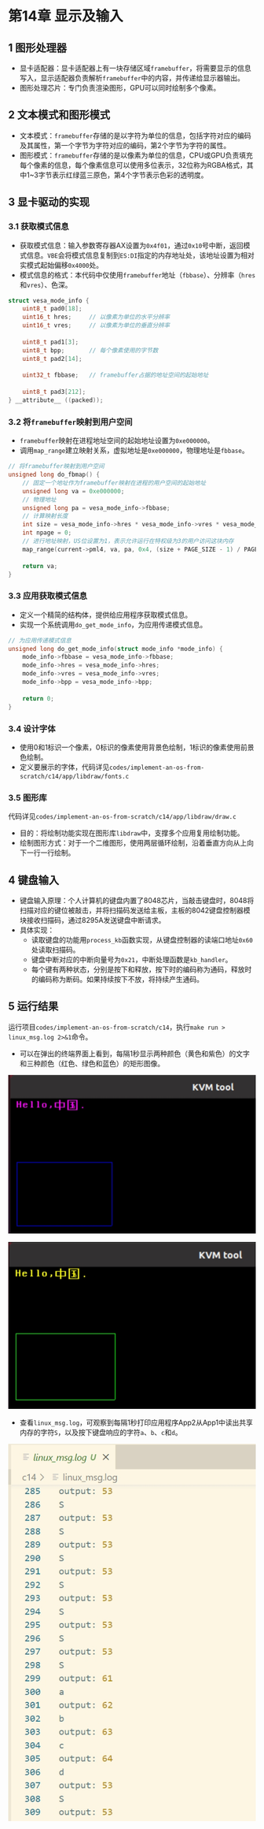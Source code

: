 # 第14章 显示及输入

## 1 图形处理器

- 显卡适配器：显卡适配器上有一块存储区域`framebuffer`，将需要显示的信息写入，显示适配器负责解析`framebuffer`中的内容，并传递给显示器输出。
- 图形处理芯片：专门负责渲染图形，GPU可以同时绘制多个像素。

## 2 文本模式和图形模式

- 文本模式：`framebuffer`存储的是以字符为单位的信息，包括字符对应的编码及其属性，第一个字节为字符对应的编码，第2个字节为字符的属性。
- 图形模式：`framebuffer`存储的是以像素为单位的信息，CPU或GPU负责填充每个像素的信息，每个像素信息可以使用多位表示，32位称为RGBA格式，其中1\~3字节表示红绿蓝三原色，第4个字节表示色彩的透明度。

## 3 显卡驱动的实现 

### 3.1 获取模式信息

- 获取模式信息：输入参数寄存器AX设置为`0x4f01`，通过`0x10`号中断，返回模式信息。`VBE`会将模式信息复制到`ES:DI`指定的内存地址处，该地址设置为相对实模式起始偏移`0x4000`处。
- 模式信息的格式：本代码中仅使用`framebuffer`地址（`fbbase`）、分辨率（`hres`和`vres`）、色深。

```c
struct vesa_mode_info {
    uint8_t pad0[18]; 
    uint16_t hres;     // 以像素为单位的水平分辨率
    uint16_t vres;     // 以像素为单位的垂直分辨率

    uint8_t pad1[3];
    uint8_t bpp;       // 每个像素使用的字节数
    uint8_t pad2[14];

    uint32_t fbbase;   // framebuffer占据的地址空间的起始地址

    uint8_t pad3[212];
} __attribute__ ((packed));
```

### 3.2 将`framebuffer`映射到用户空间

- `framebuffer`映射在进程地址空间的起始地址设置为`0xe000000`。
- 调用`map_range`建立映射关系，虚拟地址是`0xe000000`，物理地址是`fbbase`。

```c
// 将framebuffer映射到用户空间
unsigned long do_fbmap() {
    // 固定一个地址作为framebuffer映射在进程的用户空间的起始地址
    unsigned long va = 0xe000000;
    // 物理地址
    unsigned long pa = vesa_mode_info->fbbase;
    // 计算映射长度
    int size = vesa_mode_info->hres * vesa_mode_info->vres * vesa_mode_info->bpp / 8;
    int npage = 0;
    // 进行地址映射，US位设置为1，表示允许运行在特权级为3的用户访问这块内存
    map_range(current->pml4, va, pa, 0x4, (size + PAGE_SIZE - 1) / PAGE_SIZE);

    return va;
}
```

### 3.3 应用获取模式信息

- 定义一个精简的结构体，提供给应用程序获取模式信息。
- 实现一个系统调用`do_get_mode_info`，为应用传递模式信息。

```c
// 为应用传递模式信息
unsigned long do_get_mode_info(struct mode_info *mode_info) {
    mode_info->fbbase = vesa_mode_info->fbbase;
    mode_info->hres = vesa_mode_info->hres;
    mode_info->vres = vesa_mode_info->vres;
    mode_info->bpp = vesa_mode_info->bpp;  

    return 0;
}
```

### 3.4 设计字体

- 使用0和1标识一个像素，0标识的像素使用背景色绘制，1标识的像素使用前景色绘制。
- 定义要展示的字体，代码详见`codes/implement-an-os-from-scratch/c14/app/libdraw/fonts.c`

### 3.5 图形库

代码详见`codes/implement-an-os-from-scratch/c14/app/libdraw/draw.c`

- 目的：将绘制功能实现在图形库`libdraw`中，支撑多个应用复用绘制功能。
- 绘制图形方式：对于一个二维图形，使用两层循环绘制，沿着垂直方向从上向下一行一行绘制。

## 4 键盘输入

- 键盘输入原理：个人计算机的键盘内置了8048芯片，当敲击键盘时，8048将扫描对应的键位被敲击，并将扫描码发送给主板，主板的8042键盘控制器模块接收扫描码，通过8295A发送键盘中断请求。
- 具体实现：
  - 读取键盘的功能用`process_kb`函数实现，从键盘控制器的读端口地址`0x60`处读取扫描码。
  - 键盘中断对应的中断向量号为`0x21`，中断处理函数是`kb_handler`。
  - 每个键有两种状态，分别是按下和释放，按下时的编码称为通码，释放时的编码称为断码。如果持续按下不放，将持续产生通码。

## 5 运行结果

运行项目`codes/implement-an-os-from-scratch/c14`，执行`make run > linux_msg.log 2>&1`命令。

- 可以在弹出的终端界面上看到，每隔1秒显示两种颜色（黄色和紫色）的文字和三种颜色（红色、绿色和蓝色）的矩形图像。

![第14章后台打印结果](images/ch14-01.png)

![第14章后台打印结果](images/ch14-02.png)

- 查看`linux_msg.log`，可观察到每隔1秒打印应用程序App2从App1中读出共享内存的字符`S`，以及按下键盘响应的字符`a`、`b`、`c`和`d`。

![第14章后台打印结果](images/ch14-03.png)